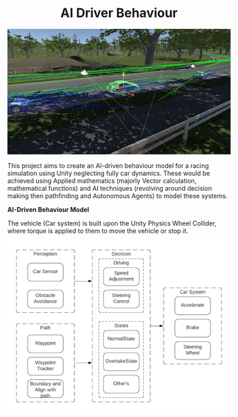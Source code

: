 
<h1 align = "center">AI Driver Behaviour</h1>

![alt text](image-1.png)

This project aims to create an AI-driven behaviour model for a racing simulation using Unity neglecting fully car dynamics. These would be achieved using Applied mathematics (majorly Vector calculation, mathematical functions) and AI techniques (revolving around decision making then pathfinding and Autonomous Agents) to model these systems.

**AI-Driven Behaviour Model**

The vehicle (Car system) is built upon the Unity Physics Wheel Collider, where torque is applied to them to move the vehicle or stop it. 


![alt text](image.png)